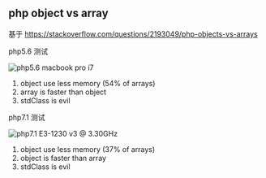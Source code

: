 
## php object vs array

基于 https://stackoverflow.com/questions/2193049/php-objects-vs-arrays

php5.6 测试

![php5.6 macbook pro i7](https://pub.int64ago.org/8ge8xfu.png)


1. object use less memory (54% of arrays)
2. array is faster than object
3. stdClass is evil


php7.1 测试

![php7.1 E3-1230 v3 @ 3.30GHz](https://pub.int64ago.org/jd7dhc1h.png)

1. object use less memory (37% of arrays)
2. object is faster than array
3. stdClass is evil